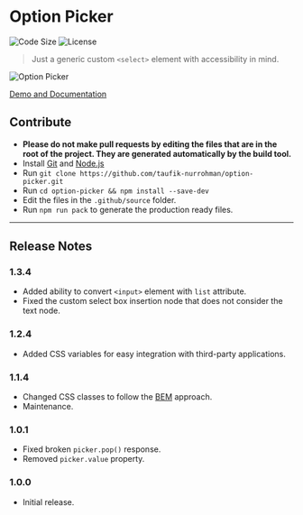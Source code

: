 Option Picker
=============

![Code Size](https://img.shields.io/github/languages/code-size/taufik-nurrohman/option-picker?color=%23444&style=for-the-badge) ![License](https://img.shields.io/github/license/taufik-nurrohman/option-picker?color=%23444&style=for-the-badge)

> Just a generic custom `<select>` element with accessibility in mind.

![Option Picker](https://user-images.githubusercontent.com/1669261/126900722-52aa3eab-aa38-424f-8134-f5f7cd902859.png)

[Demo and Documentation](https://taufik-nurrohman.github.io/option-picker "View Demo")

Contribute
----------

 - **Please do not make pull requests by editing the files that are in the root of the project. They are generated automatically by the build tool.**
 - Install [Git](https://en.wikipedia.org/wiki/Git) and [Node.js](https://en.wikipedia.org/wiki/Node.js)
 - Run `git clone https://github.com/taufik-nurrohman/option-picker.git`
 - Run `cd option-picker && npm install --save-dev`
 - Edit the files in the `.github/source` folder.
 - Run `npm run pack` to generate the production ready files.

---

Release Notes
-------------

### 1.3.4

 - Added ability to convert `<input>` element with `list` attribute.
 - Fixed the custom select box insertion node that does not consider the text node.

### 1.2.4

 - Added CSS variables for easy integration with third-party applications.

### 1.1.4

 - Changed CSS classes to follow the [BEM](http://getbem.com) approach.
 - Maintenance.

### 1.0.1

 - Fixed broken `picker.pop()` response.
 - Removed `picker.value` property.

### 1.0.0

 - Initial release.